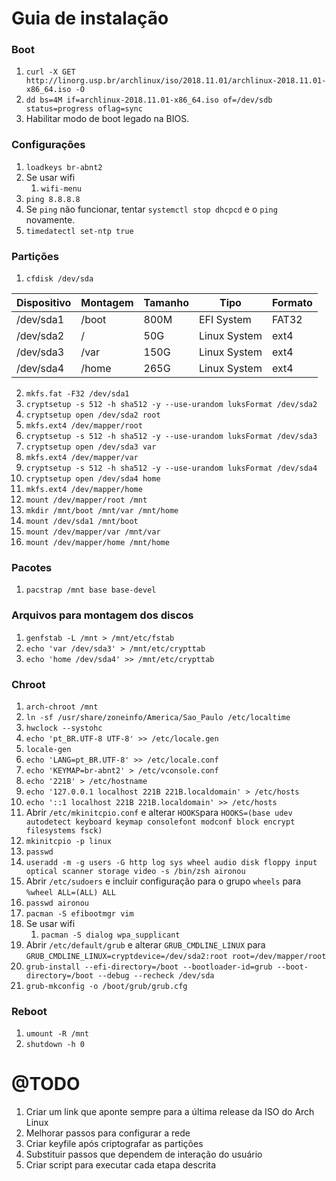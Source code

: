 # Guia de instalação


### Boot

1. `curl -X GET http://linorg.usp.br/archlinux/iso/2018.11.01/archlinux-2018.11.01-x86_64.iso -O`
1. `dd bs=4M if=archlinux-2018.11.01-x86_64.iso of=/dev/sdb status=progress oflag=sync`
1. Habilitar modo de boot legado na BIOS.


### Configurações

1. `loadkeys br-abnt2`
1. Se usar wifi
    1. `wifi-menu`
1. `ping 8.8.8.8`
1. Se `ping` não funcionar, tentar `systemctl stop dhcpcd` e o `ping` novamente. 
1. `timedatectl set-ntp true`


### Partições

1. `cfdisk /dev/sda`

|Dispositivo|Montagem|Tamanho|Tipo|Formato|
|---|---|---|---|---|
|/dev/sda1|/boot|800M|EFI System|FAT32|
|/dev/sda2|/|50G|Linux System|ext4|
|/dev/sda3|/var|150G|Linux System|ext4|
|/dev/sda4|/home|265G|Linux System|ext4|

2. `mkfs.fat -F32 /dev/sda1`
1. `cryptsetup -s 512 -h sha512 -y --use-urandom luksFormat /dev/sda2`
1. `cryptsetup open /dev/sda2 root`
1. `mkfs.ext4 /dev/mapper/root`
1. `cryptsetup -s 512 -h sha512 -y --use-urandom luksFormat /dev/sda3`
1. `cryptsetup open /dev/sda3 var`
1. `mkfs.ext4 /dev/mapper/var`
1. `cryptsetup -s 512 -h sha512 -y --use-urandom luksFormat /dev/sda4`
1. `cryptsetup open /dev/sda4 home`
1. `mkfs.ext4 /dev/mapper/home`
1. `mount /dev/mapper/root /mnt`
1. `mkdir /mnt/boot /mnt/var /mnt/home`
1. `mount /dev/sda1 /mnt/boot`
1. `mount /dev/mapper/var /mnt/var`
1. `mount /dev/mapper/home /mnt/home`


### Pacotes

1. `pacstrap /mnt base base-devel`


### Arquivos para montagem dos discos

1. `genfstab -L /mnt > /mnt/etc/fstab`
1. `echo 'var /dev/sda3' > /mnt/etc/crypttab`
1. `echo 'home /dev/sda4' >> /mnt/etc/crypttab`


### Chroot

1. `arch-chroot /mnt`
1. `ln -sf /usr/share/zoneinfo/America/Sao_Paulo /etc/localtime`
1. `hwclock --systohc`
1. `echo 'pt_BR.UTF-8 UTF-8' >> /etc/locale.gen`
1. `locale-gen`
1. `echo 'LANG=pt_BR.UTF-8' >> /etc/locale.conf`
1. `echo 'KEYMAP=br-abnt2' > /etc/vconsole.conf`
1. `echo '221B' > /etc/hostname`
1. `echo '127.0.0.1 localhost 221B 221B.localdomain' > /etc/hosts`
1. `echo '::1 localhost 221B 221B.localdomain' >> /etc/hosts`
1. Abrir `/etc/mkinitcpio.conf` e alterar `HOOKS`para `HOOKS=(base udev autodetect keyboard keymap consolefont modconf
block encrypt filesystems fsck)`
1. `mkinitcpio -p linux`
1. `passwd`
1. `useradd -m -g users -G http log sys wheel audio disk floppy input optical scanner storage video -s /bin/zsh aironou`
1. Abrir `/etc/sudoers` e incluir configuração para o grupo `wheels` para `%wheel ALL=(ALL) ALL`
1. `passwd aironou`
1. `pacman -S efibootmgr vim`
1. Se usar wifi
    1. `pacman -S dialog wpa_supplicant`
1. Abrir `/etc/default/grub` e alterar `GRUB_CMDLINE_LINUX` para `GRUB_CMDLINE_LINUX=cryptdevice=/dev/sda2:root
root=/dev/mapper/root`
1. `grub-install --efi-directory=/boot --bootloader-id=grub --boot-directory=/boot --debug --recheck /dev/sda`
1. `grub-mkconfig -o /boot/grub/grub.cfg`


### Reboot

1. `umount -R /mnt`
1. `shutdown -h 0`


# @TODO

1. Criar um link que aponte sempre para a última release da ISO do Arch Linux
1. Melhorar passos para configurar a rede
1. Criar keyfile após criptografar as partições
1. Substituir passos que dependem de interação do usuário
1. Criar script para executar cada etapa descrita
